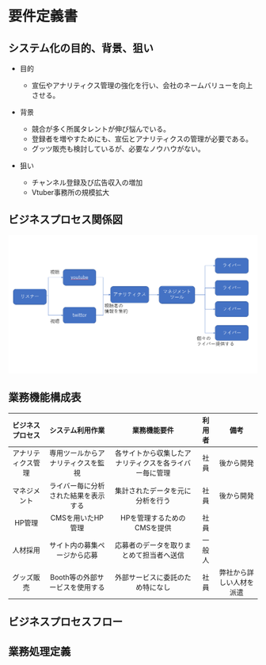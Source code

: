 <!-- ---
marp: false

size: 16:9

--- -->

# 要件定義書

## システム化の目的、背景、狙い

* 目的
  * 宣伝やアナリティクス管理の強化を行い、会社のネームバリューを向上させる。

* 背景
  * 競合が多く所属タレントが伸び悩んでいる。
  * 登録者を増やすためにも、宣伝とアナリティクスの管理が必要である。
  * グッツ販売も検討しているが、必要なノウハウがない。

* 狙い
  * チャンネル登録及び広告収入の増加
  * Vtuber事務所の規模拡大

## ビジネスプロセス関係図

![height:500](./img/Bチームビジネスプロセス図.png)

<div style="page-break-before:always"></div>

## 業務機能構成表

|  ビジネスプロセス  |           システム利用作業           |                      業務機能要件                      | 利用者 |           備考           |
| :----------------: | :----------------------------------: | :----------------------------------------------------: | :----: | :----------------------: |
| アナリティクス管理 |  専用ツールからアナリティクスを監視  | 各サイトから収集したアナリティクスを各ライバー毎に管理 |  社員  |        後から開発        |
|    マネジメント    | ライバー毎に分析された結果を表示する |            集計されたデータを元に分析を行う            |  社員  |        後から開発        |
|       HP管理       |          CMSを用いたHP管理           |              HPを管理するためのCMSを提供               |  社員  |                          |
|      人材採用      |     サイト内の募集ページから応募     |        応募者のデータを取りまとめて担当者へ送信        | 一般人 |                          |
|     グッズ販売     |   Booth等の外部サービスを使用する    |            外部サービスに委託のため特になし            |  社員  | 弊社から詳しい人材を派遣 |

## ビジネスプロセスフロー

## 業務処理定義

